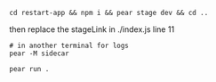 ```
cd restart-app && npm i && pear stage dev && cd ..
```

then replace the stageLink in ./index.js line 11

```
# in another terminal for logs
pear -M sidecar 
```

```
pear run .
```